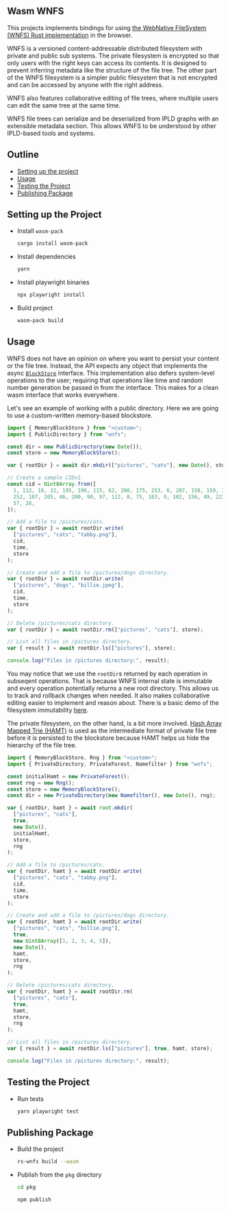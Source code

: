 ## Wasm WNFS

This projects implements bindings for using [the WebNative FileSystem (WNFS) Rust implementation](../fs) in the browser.

WNFS is a versioned content-addressable distributed filesystem with private and public sub systems. The private filesystem is encrypted so that only users with the right keys can access its contents. It is designed to prevent inferring metadata like the structure of the file tree. The other part of the WNFS filesystem is a simpler public filesystem that is not encrypted and can be accessed by anyone with the right address.

WNFS also features collaborative editing of file trees, where multiple users can edit the same tree at the same time.

WNFS file trees can serialize and be deserialized from IPLD graphs with an extensible metadata section. This allows WNFS to be understood by other IPLD-based tools and systems.

## Outline

- [Setting up the project](#setting-up-the-project)
- [Usage](#usage)
- [Testing the Project](#testing-the-project)
- [Publishing Package](#publishing-package)

## Setting up the Project

- Install `wasm-pack`

  ```bash
  cargo install wasm-pack
  ```

- Install dependencies

  ```bash
  yarn
  ```

- Install playwright binaries

  ```bash
  npx playwright install
  ```

- Build project

  ```bash
  wasm-pack build
  ```

## Usage

WNFS does not have an opinion on where you want to persist your content or the file tree. Instead, the API expects any object that implements the async [`BlockStore`](https://github.com/wnfs-wg/rs-wnfs/blob/07d026c1ef324597da9ac7897353015dd634af16/crates/wasm/fs/blockstore.rs#L20-L29) interface. This implementation also defers system-level operations to the user; requiring that operations like time and random number generation be passed in from the interface. This makes for a clean wasm interface that works everywhere.

Let's see an example of working with a public directory. Here we are going to use a custom-written memory-based blockstore.

```js
import { MemoryBlockStore } from "<custom>";
import { PublicDirectory } from "wnfs";

const dir = new PublicDirectory(new Date());
const store = new MemoryBlockStore();

var { rootDir } = await dir.mkdir(["pictures", "cats"], new Date(), store);

// Create a sample CIDv1.
const cid = Uint8Array.from([
  1, 112, 18, 32, 195, 196, 115, 62, 200, 175, 253, 6, 207, 158, 159, 245, 15,
  252, 107, 205, 46, 200, 90, 97, 112, 0, 75, 183, 9, 102, 156, 49, 222, 148,
  57, 26,
]);

// Add a file to /pictures/cats.
var { rootDir } = await rootDir.write(
  ["pictures", "cats", "tabby.png"],
  cid,
  time,
  store
);

// Create and add a file to /pictures/dogs directory.
var { rootDir } = await rootDir.write(
  ["pictures", "dogs", "billie.jpeg"],
  cid,
  time,
  store
);

// Delete /pictures/cats directory.
var { rootDir } = await rootDir.rm(["pictures", "cats"], store);

// List all files in /pictures directory.
var { result } = await rootDir.ls(["pictures"], store);

console.log("Files in /pictures directory:", result);
```

You may notice that we use the `rootDir`s returned by each operation in subseqent operations. That is because WNFS internal state is immutable and every operation potentially returns a new root directory. This allows us to track and rollback changes when needed. It also makes collaborative editing easier to implement and reason about. There is a basic demo of the filesystem immutability [here](https://calm-thin-barista.fission.app).

The private filesystem, on the other hand, is a bit more involved. [Hash Array Mapped Trie (HAMT)](https://en.wikipedia.org/wiki/Hash_array_mapped_trie) is used as the intermediate format of private file tree before it is persisted to the blockstore because HAMT helps us hide the hierarchy of the file tree.

```js
import { MemoryBlockStore, Rng } from "<custom>";
import { PrivateDirectory, PrivateForest, Namefilter } from "wnfs";

const initialHamt = new PrivateForest();
const rng = new Rng();
const store = new MemoryBlockStore();
const dir = new PrivateDirectory(new Namefilter(), new Date(), rng);

var { rootDir, hamt } = await root.mkdir(
  ["pictures", "cats"],
  true,
  new Date(),
  initialHamt,
  store,
  rng
);

// Add a file to /pictures/cats.
var { rootDir, hamt } = await rootDir.write(
  ["pictures", "cats", "tabby.png"],
  cid,
  time,
  store
);

// Create and add a file to /pictures/dogs directory.
var { rootDir, hamt } = await rootDir.write(
  ["pictures", "cats", "billie.png"],
  true,
  new Uint8Array([1, 2, 3, 4, 5]),
  new Date(),
  hamt,
  store,
  rng
);

// Delete /pictures/cats directory.
var { rootDir, hamt } = await rootDir.rm(
  ["pictures", "cats"],
  true,
  hamt,
  store,
  rng
);

// List all files in /pictures directory.
var { result } = await rootDir.ls(["pictures"], true, hamt, store);

console.log("Files in /pictures directory:", result);
```

## Testing the Project

- Run tests

  ```bash
  yarn playwright test
  ```

## Publishing Package

- Build the project

  ```bash
  rs-wnfs build --wasm
  ```

- Publish from the `pkg` directory

  ```bash
  cd pkg
  ```

  ```bash
  npm publish
  ```
